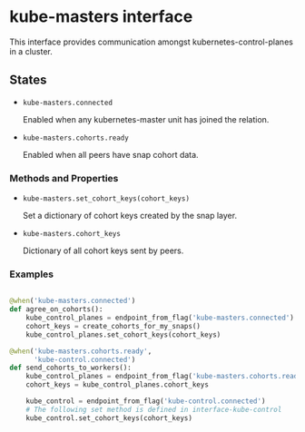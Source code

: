 # kube-masters interface

This interface provides communication amongst kubernetes-control-planes in a cluster.

## States

* `kube-masters.connected`

  Enabled when any kubernetes-master unit has joined the relation.

* `kube-masters.cohorts.ready`

  Enabled when all peers have snap cohort data.

### Methods and Properties

* `kube-masters.set_cohort_keys(cohort_keys)`

  Set a dictionary of cohort keys created by the snap layer.

* `kube-masters.cohort_keys`

  Dictionary of all cohort keys sent by peers.

### Examples

```python

@when('kube-masters.connected')
def agree_on_cohorts():
    kube_control_planes = endpoint_from_flag('kube-masters.connected')
    cohort_keys = create_cohorts_for_my_snaps()
    kube_control_planes.set_cohort_keys(cohort_keys)

@when('kube-masters.cohorts.ready',
      'kube-control.connected')
def send_cohorts_to_workers():
    kube_control_planes = endpoint_from_flag('kube-masters.cohorts.ready')
    cohort_keys = kube_control_planes.cohort_keys

    kube_control = endpoint_from_flag('kube-control.connected')
    # The following set method is defined in interface-kube-control
    kube_control.set_cohort_keys(cohort_keys)

```
